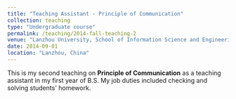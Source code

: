 ```yaml
---
title: "Teaching Assistant - Principle of Communication"
collection: teaching
type: "Undergraduate course"
permalink: /teaching/2014-fall-teaching-2
venue: "Lanzhou University, School of Information Science and Engineering"
date: 2014-09-01
location: "Lanzhou, China"
---
```


This is my second teaching on <b>Principle of Communication</b> as a teaching assistant in my first year of B.S. My job duties included checking and solving students' homework.